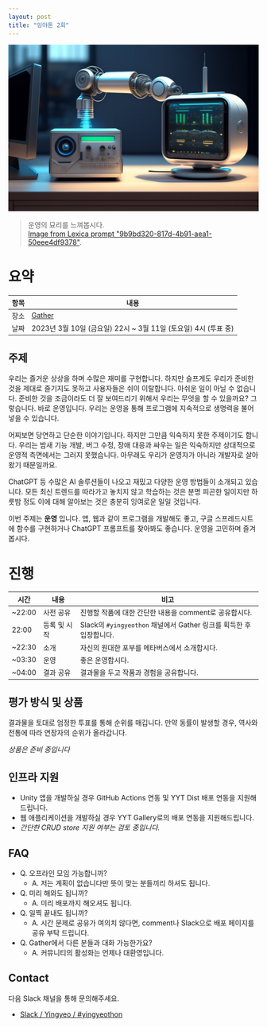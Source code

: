 ```yaml
---
layout: post
title: "잉야톤 2회"
---
```


![Connected](/images/29/07ccd4a7-ddea-4150-9a0f-b99598a8ff45.jpeg)

> 운영의 묘리를 느껴봅시다.  
> [Image from Lexica prompt "9b9bd320-817d-4b91-aea1-50eee4df9378"](https://lexica.art/prompt/9b9bd320-817d-4b91-aea1-50eee4df9378).

# 요약

| 항목 | 내용                                                            |
| ---- | --------------------------------------------------------------- |
| 장소 | [Gather](https://www.gather.town/)                              |
| 날짜 | 2023년 3월 10일 (금요일) 22시 ~ 3월 11일 (토요일) 4시 (투표 중) |

## 주제

우리는 즐거운 상상을 하며 수많은 재미를 구현합니다. 하지만 슬프게도 우리가 준비한 것을 제대로 즐기지도 못하고 사용자들은 쉬이 이탈합니다. 아쉬운 일이 아닐 수 없습니다. 준비한 것을 조금이라도 더 잘 보여드리기 위해서 우리는 무엇을 할 수 있을까요? 그렇습니다. 바로 운영입니다. 우리는 운영을 통해 프로그램에 지속적으로 생명력을 불어넣을 수 있습니다.

어찌보면 당연하고 단순한 이야기입니다. 하지만 그만큼 익숙하지 못한 주제이기도 합니다. 우리는 밤새 기능 개발, 버그 수정, 장애 대응과 싸우는 일은 익숙하지만 상대적으로 운영적 측면에서는 그러지 못했습니다. 아무래도 우리가 운영자가 아니라 개발자로 살아왔기 때문일까요.

ChatGPT 등 수많은 AI 솔루션들이 나오고 재밌고 다양한 운영 방법들이 소개되고 있습니다. 모든 최신 트렌드를 따라가고 놓치지 않고 학습하는 것은 분명 피곤한 일이지만 하룻밤 정도 이에 대해 알아보는 것은 충분히 잉여로운 일일 것입니다.

이번 주제는 **운영** 입니다. 앱, 웹과 같이 프로그램을 개발해도 좋고, 구글 스프레드시트에 함수를 구현하거나 ChatGPT 프롬프트를 찾아봐도 좋습니다. 운영을 고민하며 즐겨봅시다.

# 진행

| 시간   | 내용         | 비고                                                                |
| ------ | ------------ | ------------------------------------------------------------------- |
| ~22:00 | 사전 공유    | 진행할 작품에 대한 간단한 내용을 comment로 공유합시다.              |
| 22:00  | 등록 및 시작 | Slack의 `#yingyeothon` 채널에서 Gather 링크를 획득한 후 입장합니다. |
| ~22:30 | 소개         | 자신의 원대한 포부를 메타버스에서 소개합시다.                       |
| ~03:30 | 운영         | 좋은 운영합시다.                                                    |
| ~04:00 | 결과 공유    | 결과물을 두고 작품과 경험을 공유합니다.                             |

## 평가 방식 및 상품

결과물을 토대로 엄정한 투표를 통해 순위를 매깁니다. 만약 동률이 발생할 경우, 역사와 전통에 따라 연장자의 순위가 올라갑니다.

_상품은 준비 중입니다_

## 인프라 지원

- Unity 앱을 개발하실 경우 GitHub Actions 연동 및 YYT Dist 배포 연동을 지원해드립니다.
- 웹 애플리케이션을 개발하실 경우 YYT Gallery로의 배포 연동을 지원해드립니다.
- _간단한 CRUD store 지원 여부는 검토 중입니다._

## FAQ

- Q. 오프라인 모임 가능합니까?
  - A. 저는 계획이 없습니다만 뜻이 맞는 분들끼리 하셔도 됩니다.
- Q. 미리 해와도 됩니까?
  - A. 미리 배포까지 해오셔도 됩니다.
- Q. 일찍 끝내도 됩니까?
  - A. 시간 문제로 공유가 여의치 않다면, comment나 Slack으로 배포 페이지를 공유 부탁 드립니다.
- Q. Gather에서 다른 분들과 대화 가능한가요?
  - A. 커뮤니티의 활성화는 언제나 대환영입니다.

## Contact

다음 Slack 채널을 통해 문의해주세요.

- [Slack / Yingyeo / #yingyeothon](https://yingyeo.slack.com/archives/CKVC3819C)
